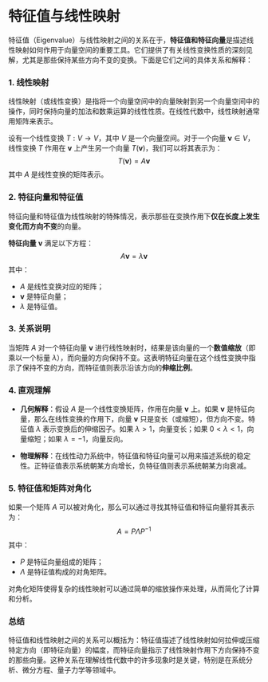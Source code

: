 # 特征值与线性映射
特征值（Eigenvalue）与线性映射之间的关系在于，**特征值和特征向量**是描述线性映射如何作用于向量空间的重要工具。它们提供了有关线性变换性质的深刻见解，尤其是那些保持某些方向不变的变换。下面是它们之间的具体关系和解释：

### 1. **线性映射**
线性映射（或线性变换）是指将一个向量空间中的向量映射到另一个向量空间中的操作，同时保持向量的加法和数乘运算的线性性质。在线性代数中，线性映射通常用矩阵来表示。

设有一个线性变换 $T: V \to V$，其中 $V$ 是一个向量空间。对于一个向量 $\mathbf{v} \in V$，线性变换 $T$ 作用在 $\mathbf{v}$ 上产生另一个向量 $T(\mathbf{v})$，我们可以将其表示为：
$$T(\mathbf{v}) = A\mathbf{v}$$
其中 $A$ 是线性变换的矩阵表示。

### 2. **特征向量和特征值**
特征向量和特征值为线性映射的特殊情况，表示那些在变换作用下**仅在长度上发生变化而方向不变**的向量。

**特征向量** $\mathbf{v}$ 满足以下方程：
$$
A\mathbf{v} = \lambda \mathbf{v}
$$
其中：
- $A$ 是线性变换对应的矩阵；
- $\mathbf{v}$ 是特征向量；
- $\lambda$ 是特征值。

### 3. **关系说明**
当矩阵 $A$ 对一个特征向量 $\mathbf{v}$ 进行线性映射时，结果是该向量的一个**数值缩放**（即乘以一个标量 $\lambda$），而向量的方向保持不变。这表明特征向量在这个线性变换中指示了保持不变的方向，而特征值则表示沿该方向的**伸缩比例**。

### 4. **直观理解**
- **几何解释**：假设 $A$ 是一个线性变换矩阵，作用在向量 $\mathbf{v}$ 上。如果 $\mathbf{v}$ 是特征向量，那么在线性变换的作用下，向量 $\mathbf{v}$ 只是变长（或缩短），但方向不变。特征值 $\lambda$ 表示变换后的伸缩因子。如果 $\lambda > 1$，向量变长；如果 $0 < \lambda < 1$，向量缩短；如果 $\lambda = -1$，向量反向。

- **物理解释**：在线性动力系统中，特征值和特征向量可以用来描述系统的稳定性。正特征值表示系统朝某方向增长，负特征值则表示系统朝某方向衰减。

### 5. **特征值和矩阵对角化**
如果一个矩阵 $A$ 可以被对角化，那么可以通过寻找其特征值和特征向量将其表示为：
$$A = P \Lambda P^{-1}$$
其中：
- $P$ 是特征向量组成的矩阵；
- $\Lambda$ 是特征值构成的对角矩阵。

对角化矩阵使得复杂的线性映射可以通过简单的缩放操作来处理，从而简化了计算和分析。

### 总结
特征值和线性映射之间的关系可以概括为：特征值描述了线性映射如何拉伸或压缩特定方向（即特征向量）的幅度，而特征向量指示了线性映射作用下方向保持不变的那些向量。这种关系在理解线性代数中的许多现象时是关键，特别是在系统分析、微分方程、量子力学等领域中。